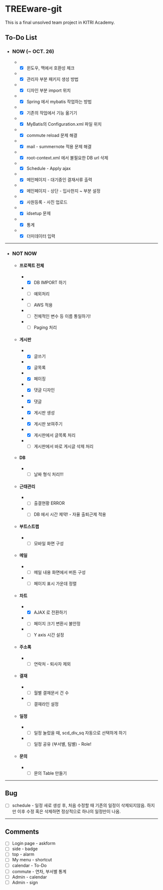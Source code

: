 # TREEware-git

This is a final unsolved team project in KITRI Academy.

## To-Do List

  - ### NOW (~ OCT. 26)
    - - [x] 윈도우, 맥에서 호환성 체크
    - - [x] 관리자 부분 패키지 생성 방법
    - - [x] 디자인 부분 import 위치
    - - [x] Spring 에서 mybatis 작업하는 방법
    - - [x] 기존의 작업에서 기능 옮기기
    - - [x] MyBatis의 Configuration.xml 파일 위치
    - - [x] commute reload 문제 해결
    - - [x] mail - summernote 적용 문제 해결
    - - [x] root-context.xml 에서 불필요한 DB url 삭제
    - - [x] Schedule - Apply ajax
    - - [x] 메인페이지 - 대기중인 결재서류 출력
    - - [x] 메인페이지 - 상단 - 입사한지 ~ 부분 설정
    - - [x] 사원등록 - 사진 업로드
    - - [x] idsetup 문제
    - - [x] 통계
    - - [x] 더미데이터 입력

---

  - ### NOT NOW

    - #### 프로젝트 전체
      - - [x] DB IMPORT 하기
      - - [ ] 예외처리
      - - [ ] AWS 적용
      - - [ ] 전체적인 변수 등 이름 통일하기!
      - - [ ] Paging 처리
    - #### 게시판
      - - [x] 글쓰기
      - - [x] 글목록
      - - [x] 페이징
      - - [x] 댓글 디자인
      - - [x] 댓글
      - - [x] 게시판 생성
      - - [x] 게시판 보여주기
      - - [x] 게시판에서 글목록 처리
      - - [ ] 게시판에서 바로 게시글 삭제 처리
    - #### DB
      - - [ ] 날짜 형식 처리!!!
    - #### 근태관리
      - - [ ] 출결현황 ERROR
      - - [ ] DB 에서 시간 제약! - 자율 출퇴근제 적용
    - #### 부트스트랩
      - - [ ] 모바일 화면 구성
    - #### 메일
      - - [ ] 메일 내용 화면에서 버튼 구성
      - - [ ] 페이지 표시 가운데 정렬
    - #### 차트
      - - [x] AJAX 로 전환하기
      - - [ ] 페이지 크기 변환시 불안정
      - - [ ] Y axis 시간 설정
    - #### 주소록
      - - [ ] 연락처 - 퇴사자 제외
    - #### 결재
      - - [ ] 월별 결재문서 건 수
      - - [ ] 결재라인 설정
    - #### 일정
      - - [ ] 일정 눌렀을 때, scd_div_sq 자동으로 선택하게 하기
      - - [ ] 일정 공유 (부서별, 팀별) - Role!
    - #### 문의
      - - [ ] 문의 Table 만들기

---

## Bug

- [ ] schedule - 일정 새로 생성 후, 처음 수정할 때 기존의 일정이 삭제되지않음. 하지만 이후 수정 혹은 삭제하면 정상적으로 하나의 일정만이 나옴.

---

## Comments

- [ ] Login page - askform
- [ ] side - badge
- [ ] top - alarm
- [ ] My menu - shortcut
- [ ] calendar - To-Do
- [ ] commute - 연차, 부서별 통계
- [ ] Admin - calendar
- [ ] Admin - sign
